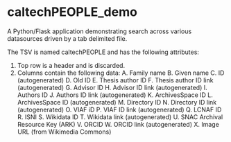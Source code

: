 # caltechPEOPLE_demo

A Python/Flask application demonstrating search across various datasources driven by a tab delimited file.

The TSV is named caltechPEOPLE and has the following attributes:

1. Top row is a header and is discarded.
2. Columns contain the following data:
  A. Family name
  B. Given name
  C. ID (autogenerated)
  D. Old ID
  E. Thesis author ID
  F. Thesis author ID link (autogenerated)
  G. Advisor ID
  H. Advisor ID link (autogenerated)
  I. Authors ID
  J. Authors ID link (autogenerated)
  K. ArchivesSpace ID
  L. ArchivesSpace ID (autogenerated)
  M. Directory ID
  N. Directory ID link (autogenerated)
  O. VIAF iD
  P. VIAF ID link (autogenerated)
  Q. LCNAF ID
  R. ISNI
  S. Wikidata ID
  T. Wikidata link (autogenerated)
  U. SNAC Archival Resource Key (ARK)
  V. ORCID
  W. ORCID link (autogenerated)
  X. Image URL (from Wikimedia Commons)
